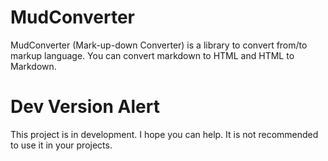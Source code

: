 # MudConverter
MudConverter (Mark-up-down Converter) is a library to convert from/to markup language. You can convert markdown to HTML and HTML to Markdown.

# Dev Version Alert
This project is in development. I hope you can help. It is not recommended to use it in your projects.

